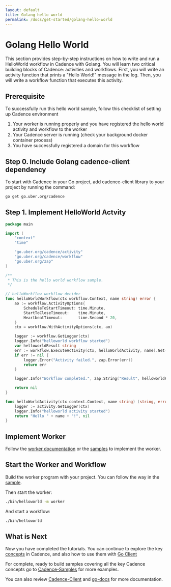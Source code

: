 ```yaml
---
layout: default
title: Golang hello world
permalink: /docs/get-started/golang-hello-world
---
```


# Golang Hello World
This section provides step-by-step instructions on how to write and run a HelloWorld workflow in Cadence with Golang. You will learn two critical building blocks of Cadence: activities and workflows. First, you will write an activity function that prints a "Hello World!" message in the log. Then, you will write a workflow function that executes this activity. 

## Prerequisite
To successfully run this hello world sample, follow this checklist of setting up Cadence environment
1. Your worker is running properly and you have registered the hello world activity and workflow to the worker
2. Your Cadence server is running (check your background docker container process)
3. You have successfully registered a domain for this workflow

## Step 0. Include Golang cadence-client dependency

To start with Cadence in your Go project, add cadence-client library to your project by running the command:

```bash
go get go.uber.org/cadence
```

## Step 1. Implement HelloWorld Actvity

```go
package main

import (
	"context"
	"time"

	"go.uber.org/cadence/activity"
	"go.uber.org/cadence/workflow"
	"go.uber.org/zap"
)

/**
 * This is the hello world workflow sample.
 */

// helloWorkflow workflow decider
func helloWorldWorkflow(ctx workflow.Context, name string) error {
	ao := workflow.ActivityOptions{
		ScheduleToStartTimeout: time.Minute,
		StartToCloseTimeout:    time.Minute,
		HeartbeatTimeout:       time.Second * 20,
	}
	ctx = workflow.WithActivityOptions(ctx, ao)

	logger := workflow.GetLogger(ctx)
	logger.Info("helloworld workflow started")
	var helloworldResult string
	err := workflow.ExecuteActivity(ctx, helloWorldActivity, name).Get(ctx, &helloworldResult)
	if err != nil {
		logger.Error("Activity failed.", zap.Error(err))
		return err
	}

	logger.Info("Workflow completed.", zap.String("Result", helloworldResult))

	return nil
}

func helloWorldActivity(ctx context.Context, name string) (string, error) {
	logger := activity.GetLogger(ctx)
	logger.Info("helloworld activity started")
	return "Hello " + name + "!", nil
}
```
## Implement Worker
Follow the [worker documentation](/docs/go-client/workers) or the [samples](https://github.com/uber-common/cadence-samples/blob/master/cmd/samples/recipes/helloworld/main.go) to implement the worker.

## Start the Worker and Workflow
Build the worker program with your project. You can follow the way in the [sample](https://github.com/uber-common/cadence-samples).

Then start the worker:
```bash
./bin/helloworld -m worker
```

And start a workflow:
```bash
./bin/helloworld
```

## What is Next
Now you have completed the tutorials. You can continue to explore the key [concepts](/docs/concepts) in Cadence, and also how to use them with [Go Client](/docs/go-client)

For complete, ready to build samples covering all the key Cadence concepts go to [Cadence-Samples](https://github.com/uber-common/cadence-samples) for more examples.

You can also review [Cadence-Client](https://github.com/uber-go/cadence-client/) and [go-docs](https://pkg.go.dev/go.uber.org/cadence) for more documentation.
